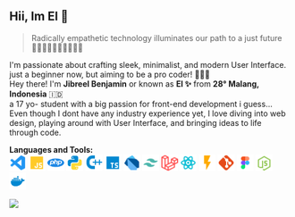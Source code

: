 ## Hii, Im El 👋

> Radically empathetic technology illuminates our path to a just future<br>
> ✊🏻✊🏼✊🏽✊🏾✊🏿

I'm passionate about crafting sleek, minimalist, and modern User Interface.
just a beginner now, but aiming to be a pro coder! 🧑🏻‍💻 <br>
Hey there! I'm **Jibreel Benjamin** or known as **El ✨** from **28° Malang, Indonesia** 🇮🇩 <br>
a 17 yo- student with a big passion for front-end development i guess... Even though I dont have any industry experience yet, I love diving into web design, playing around with User Interface, and bringing ideas to life through code.

**Languages and Tools:**
<br>
<img src="https://raw.githubusercontent.com/material-extensions/vscode-material-icon-theme/refs/heads/main/icons/vscode.svg" alt="VSCode" height="30"/> 
<img src="https://raw.githubusercontent.com/material-extensions/vscode-material-icon-theme/refs/heads/main/icons/javascript.svg" alt="Javascript" height="30"/> 
<img src="https://raw.githubusercontent.com/material-extensions/vscode-material-icon-theme/refs/heads/main/icons/php.svg" alt="PHP" height="30"/> 
<img src="https://raw.githubusercontent.com/material-extensions/vscode-material-icon-theme/refs/heads/main/icons/python.svg" alt="Python" height="30"/> 
<img src="https://raw.githubusercontent.com/material-extensions/vscode-material-icon-theme/refs/heads/main/icons/cpp.svg" alt="CPP" height="30"/> 
<img src="https://raw.githubusercontent.com/material-extensions/vscode-material-icon-theme/refs/heads/main/icons/typescript.svg" alt="Typescirpt" height="30"/> 
<img src="https://raw.githubusercontent.com/material-extensions/vscode-material-icon-theme/refs/heads/main/icons/dart.svg" alt="Dart" height="30"/> 
<img src="https://raw.githubusercontent.com/material-extensions/vscode-material-icon-theme/refs/heads/main/icons/tailwindcss.svg" alt="TailwindCSS" height="30"/> 
<img src="https://raw.githubusercontent.com/material-extensions/vscode-material-icon-theme/refs/heads/main/icons/laravel.svg" alt="Laravel" height="30"/> 
<img src="https://raw.githubusercontent.com/material-extensions/vscode-material-icon-theme/refs/heads/main/icons/react.svg" alt="React" height="30"/> 
<img src="https://raw.githubusercontent.com/material-extensions/vscode-material-icon-theme/refs/heads/main/icons/vite.svg" alt="Vite" height="30"/> 
<img src="https://raw.githubusercontent.com/material-extensions/vscode-material-icon-theme/refs/heads/main/icons/git.svg" alt="Git" height="30"/> 
<img src="https://raw.githubusercontent.com/material-extensions/vscode-material-icon-theme/refs/heads/main/icons/figma.svg" alt="Figma" height="30"/> 
<img src="https://raw.githubusercontent.com/material-extensions/vscode-material-icon-theme/refs/heads/main/icons/nodejs.svg" alt="NodeJS" height="30"/> 
<img src="https://raw.githubusercontent.com/material-extensions/vscode-material-icon-theme/refs/heads/main/icons/docker.svg" alt="Docker" height="30"/> 

<img src="https://raw.githubusercontent.com/innng/innng/master/assets/kyubey.gif" height="40" />
